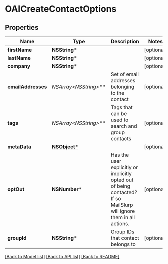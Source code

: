 # OAICreateContactOptions

## Properties
Name | Type | Description | Notes
------------ | ------------- | ------------- | -------------
**firstName** | **NSString*** |  | [optional] 
**lastName** | **NSString*** |  | [optional] 
**company** | **NSString*** |  | [optional] 
**emailAddresses** | **NSArray&lt;NSString*&gt;*** | Set of email addresses belonging to the contact | [optional] 
**tags** | **NSArray&lt;NSString*&gt;*** | Tags that can be used to search and group contacts | [optional] 
**metaData** | [**NSObject***]() |  | [optional] 
**optOut** | **NSNumber*** | Has the user explicitly or implicitly opted out of being contacted? If so MailSlurp will ignore them in all actions. | [optional] 
**groupId** | **NSString*** | Group IDs that contact belongs to | [optional] 

[[Back to Model list]](../README#documentation-for-models) [[Back to API list]](../README#documentation-for-api-endpoints) [[Back to README]](../README)


